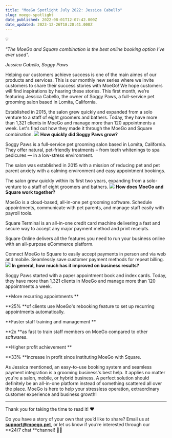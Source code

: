 ```yaml
---
title: "MoeGo Spotlight July 2022: Jessica Cabello"
slug: moego-spotlight
date_published: 2022-08-01T12:07:42.000Z
date_updated: 2023-12-26T18:20:41.000Z
---
```


💡

*"The MoeGo and Square combination is the best online booking option I’ve ever used".*

*Jessica Cabello, Soggy Paws*

Helping our customers achieve success is one of the main aimes of our products and services. This is our monthly new series where we invite customers to share their success stories with MoeGo! We hope customers will find inspirations by hearing these stories. This first month, we’re featuring Jessica Cabello, the owner of Soggy Paws, a full-service pet grooming salon based in Lomita, California. 

Established in 2015, the salon grew quickly and expanded from a solo venture to a staff of eight groomers and bathers. Today, they have more than 1,321 clients in MoeGo and manage more than 120 appointments a week. Let's find out how they made it through the MoeGo and Square combination. 
![](__GHOST_URL__/content/images/2022/08/CleanShot-2022-08-01-at-15.38.23@2x.png)
**How quickly did Soggy Paws grow?**

Soggy Paws is a full-service pet grooming salon based in Lomita, California. They offer natural, pet-friendly treatments – from teeth whitenings to spa pedicures — in a low-stress environment.

The salon was established in 2015 with a mission of reducing pet and pet parent anxiety with a calming environment and easy appointment bookings.

The salon grew quickly within its first two years, expanding from a solo-venture to a staff of eight groomers and bathers.
![](__GHOST_URL__/content/images/2022/08/CleanShot-2022-08-01-at-15.39.14@2x.png)
**How does MoeGo and Square work together?**

MoeGo is a cloud-based, all-in-one pet grooming software. Schedule appointments, communicate with pet parents, and manage staff easily with payroll tools.

Square Terminal is an all-in-one credit card machine delivering a fast and secure way to accept any major payment method and print receipts.

Square Online delivers all the features you need to run your business online with an all-purpose eCommerce platform.

Connect MoeGo to Square to easily accept payments in person and via web and mobile. Seamlessly save customer payment methods for repeat billing.
![](__GHOST_URL__/content/images/2022/08/CleanShot-2022-08-01-at-15.39.40@2x.png)
**In general, how much has it improved on business results?**

Soggy Paws started with a paper appointment book and index cards. Today, they have more than 1,321 clients in MoeGo and manage more than 120 appointments a week.

**More recurring appointments **

**25% **of clients use MoeGo's rebooking feature to set up recurring appointments automatically.

**Faster staff training and management **

**2x **as fast to train staff members on MoeGo compared to other softwares.

**Higher profit achievement **

**33% **increase in profit since instituting MoeGo with Square.

As Jessica mentioned, an easy-to-use booking system and seamless payment integration is a grooming business's best help. It applies no matter you're a salon, mobile, or hybrid business. A perfect solution should definitely be an all-in-one platform instead of something scattered all over the place. MoeGo is here to help your stressless operation, extraordinary customer experience and business growth!

---

Thank you for taking the time to read it! ❤️ 

Do you have a story of your own that you’d like to share? Email us at **support@moego.pet**, or let us know if you’re interested through our **24/7 chat **channel! 🙌🏼 
